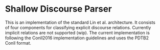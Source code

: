 # Shallow Discourse Parser
This is an implementation of the standard Lin et al. architecture.
It consists of four components for classifying explicit discourse relations.
Currently implicit relations are not supported (wip).
The current implementation is following the Conll2016 implementation guidelines and uses the PDTB2 Conll format.

